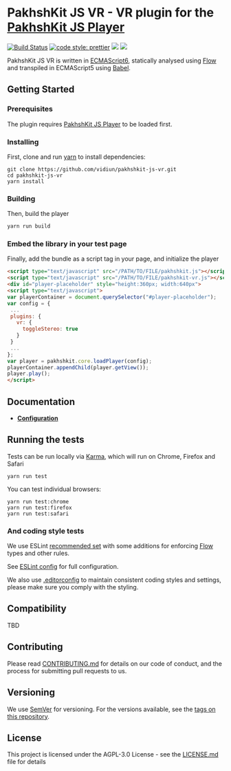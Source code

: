 # PakhshKit JS VR - VR plugin for the [PakhshKit JS Player]

[![Build Status](https://travis-ci.org/vidiun/pakhshkit-js-vr.svg?branch=master)](https://travis-ci.org/vidiun/pakhshkit-js-vr)
[![code style: prettier](https://img.shields.io/badge/code_style-prettier-ff69b4.svg?style=flat-square)](https://github.com/prettier/prettier)
[![](https://img.shields.io/npm/v/@pakhshkit-js/pakhshkit-js-vr/latest.svg)](https://www.npmjs.com/package/@pakhshkit-js/pakhshkit-js-vr)
[![](https://img.shields.io/npm/v/@pakhshkit-js/pakhshkit-js-vr/canary.svg)](https://www.npmjs.com/package/@pakhshkit-js/pakhshkit-js-vr/v/canary)

PakhshKit JS VR is written in [ECMAScript6], statically analysed using [Flow] and transpiled in ECMAScript5 using [Babel].

[flow]: https://flow.org/
[ecmascript6]: https://github.com/ericdouglas/ES6-Learning#articles--tutorials
[babel]: https://babeljs.io

## Getting Started

### Prerequisites

The plugin requires [PakhshKit JS Player] to be loaded first.

[pakhshkit js player]: https://github.com/vidiun/pakhshkit-js

### Installing

First, clone and run [yarn] to install dependencies:

[yarn]: https://yarnpkg.com/lang/en/

```
git clone https://github.com/vidiun/pakhshkit-js-vr.git
cd pakhshkit-js-vr
yarn install
```

### Building

Then, build the player

```javascript
yarn run build
```

### Embed the library in your test page

Finally, add the bundle as a script tag in your page, and initialize the player

```html
<script type="text/javascript" src="/PATH/TO/FILE/pakhshkit.js"></script>                     <!--PakhshKit player-->
<script type="text/javascript" src="/PATH/TO/FILE/pakhshkit-vr.js"></script>                 <!--PakhshKit VR plugin-->
<div id="player-placeholder" style="height:360px; width:640px">
<script type="text/javascript">
var playerContainer = document.querySelector("#player-placeholder");
var config = {
 ...
 plugins: {
   vr: {
     toggleStereo: true
   }
 }
 ...
};
var player = pakhshkit.core.loadPlayer(config);
playerContainer.appendChild(player.getView());
player.play();
</script>
```

## Documentation

* **[Configuration](docs/configuration.md)**

## Running the tests

Tests can be run locally via [Karma], which will run on Chrome, Firefox and Safari

[karma]: https://karma-runner.github.io/1.0/index.html

```
yarn run test
```

You can test individual browsers:

```
yarn run test:chrome
yarn run test:firefox
yarn run test:safari
```

### And coding style tests

We use ESLint [recommended set](http://eslint.org/docs/rules/) with some additions for enforcing [Flow] types and other rules.

See [ESLint config](.eslintrc.json) for full configuration.

We also use [.editorconfig](.editorconfig) to maintain consistent coding styles and settings, please make sure you comply with the styling.

## Compatibility

TBD

## Contributing

Please read [CONTRIBUTING.md](https://gist.github.com/PurpleBooth/b24679402957c63ec426) for details on our code of conduct, and the process for submitting pull requests to us.

## Versioning

We use [SemVer](http://semver.org/) for versioning. For the versions available, see the [tags on this repository](https://github.com/vidiun/pakhshkit-js-vr/tags).

## License

This project is licensed under the AGPL-3.0 License - see the [LICENSE.md](LICENSE.md) file for details
